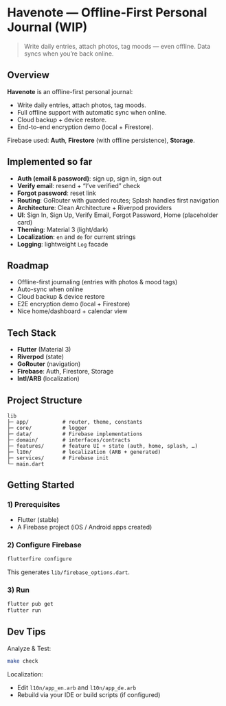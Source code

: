 # Havenote — Offline-First Personal Journal (WIP)

> Write daily entries, attach photos, tag moods — even offline. Data syncs when you’re back online.

## Overview
**Havenote** is an offline-first personal journal:
- Write daily entries, attach photos, tag moods.
- Full offline support with automatic sync when online.
- Cloud backup + device restore.
- End-to-end encryption demo (local + Firestore).

Firebase used: **Auth**, **Firestore** (with offline persistence), **Storage**.

## Implemented so far
- **Auth (email & password)**: sign up, sign in, sign out  
- **Verify email**: resend + “I’ve verified” check  
- **Forgot password**: reset link  
- **Routing**: GoRouter with guarded routes; Splash handles first navigation  
- **Architecture**: Clean Architecture + Riverpod providers  
- **UI**: Sign In, Sign Up, Verify Email, Forgot Password, Home (placeholder card)  
- **Theming**: Material 3 (light/dark)  
- **Localization**: `en` and `de` for current strings  
- **Logging**: lightweight `Log` facade

## Roadmap
- Offline-first journaling (entries with photos & mood tags)
- Auto-sync when online
- Cloud backup & device restore
- E2E encryption demo (local + Firestore)
- Nice home/dashboard + calendar view

## Tech Stack
- **Flutter** (Material 3)
- **Riverpod** (state)
- **GoRouter** (navigation)
- **Firebase**: Auth, Firestore, Storage
- **Intl/ARB** (localization)

## Project Structure
```
lib
├─ app/           # router, theme, constants
├─ core/          # logger
├─ data/          # Firebase implementations
├─ domain/        # interfaces/contracts
├─ features/      # feature UI + state (auth, home, splash, …)
├─ l10n/          # localization (ARB + generated)
├─ services/      # Firebase init
└─ main.dart
```

## Getting Started

### 1) Prerequisites
- Flutter (stable)
- A Firebase project (iOS / Android apps created)

### 2) Configure Firebase
```bash
flutterfire configure
```
This generates `lib/firebase_options.dart`.

### 3) Run
```bash
flutter pub get
flutter run
```

## Dev Tips

Analyze & Test:
```bash
make check
```

Localization:
- Edit `l10n/app_en.arb` and `l10n/app_de.arb`
- Rebuild via your IDE or build scripts (if configured)
